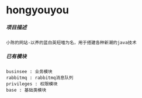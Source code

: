 # hongyouyou
##### 项目描述
```
小陈的网站-以养的蓝白英短喵为名，用于搭建各种新潮的java技术
```
##### 已有模块
```
businsee : 业务模块
rabbitmq : rabbitmq消息队列
privileges : 权限模块
base : 基础类模块
```